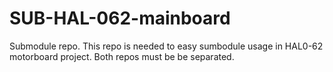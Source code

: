 # SUB-HAL-062-mainboard

Submodule repo. This repo is needed to easy sumbodule usage in HAL0-62 motorboard project. Both repos must be be separated.
